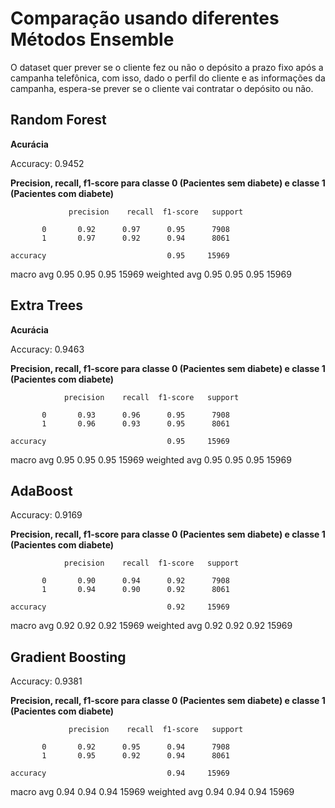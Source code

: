 # Comparação usando diferentes Métodos Ensemble

O dataset quer prever se o cliente fez ou não o depósito a prazo fixo após a campanha telefônica, com isso, dado o perfil do cliente e as informações da campanha, espera-se prever se o cliente vai contratar o depósito ou não.

## Random Forest

**Acurácia**

Accuracy: 0.9452

**Precision, recall, f1-score para classe 0 (Pacientes sem diabete) e classe 1 (Pacientes com diabete)**

                 precision    recall  f1-score   support

           0       0.92      0.97      0.95      7908
           1       0.97      0.92      0.94      8061

    accuracy                           0.95     15969
   macro avg       0.95      0.95      0.95     15969
weighted avg       0.95      0.95      0.95     15969

## Extra Trees

**Acurácia**

Accuracy: 0.9463

**Precision, recall, f1-score para classe 0 (Pacientes sem diabete) e classe 1 (Pacientes com diabete)**

                precision    recall  f1-score   support

           0       0.93      0.96      0.95      7908
           1       0.96      0.93      0.95      8061

    accuracy                           0.95     15969
   macro avg       0.95      0.95      0.95     15969
weighted avg       0.95      0.95      0.95     15969

## AdaBoost

Accuracy: 0.9169

**Precision, recall, f1-score para classe 0 (Pacientes sem diabete) e classe 1 (Pacientes com diabete)**

                precision    recall  f1-score   support

           0       0.90      0.94      0.92      7908
           1       0.94      0.90      0.92      8061

    accuracy                           0.92     15969
   macro avg       0.92      0.92      0.92     15969
weighted avg       0.92      0.92      0.92     15969


## Gradient Boosting 

Accuracy: 0.9381

**Precision, recall, f1-score para classe 0 (Pacientes sem diabete) e classe 1 (Pacientes com diabete)**

                 precision    recall  f1-score   support

           0       0.92      0.95      0.94      7908
           1       0.95      0.92      0.94      8061

    accuracy                           0.94     15969
   macro avg       0.94      0.94      0.94     15969
weighted avg       0.94      0.94      0.94     15969
